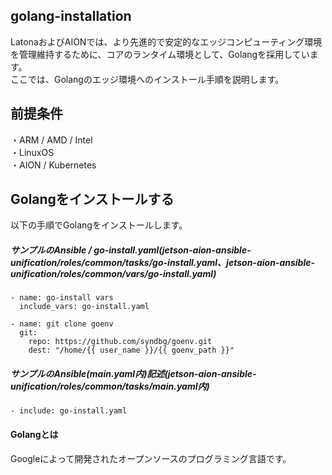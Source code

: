 ## golang-installation
LatonaおよびAIONでは、より先進的で安定的なエッジコンピューティング環境を管理維持するために、コアのランタイム環境として、Golangを採用しています。    
ここでは、Golangのエッジ環境へのインストール手順を説明します。

## 前提条件
・ARM / AMD / Intel  
・LinuxOS  
・AION / Kubernetes    
   
## Golangをインストールする   
以下の手順でGolangをインストールします。   


##### サンプルのAnsible / go-install.yaml(jetson-aion-ansible-unification/roles/common/tasks/go-install.yaml、jetson-aion-ansible-unification/roles/common/vars/go-install.yaml)
```
- name: go-install vars
  include_vars: go-install.yaml
  
- name: git clone goenv
  git:
    repo: https://github.com/syndbg/goenv.git
    dest: "/home/{{ user_name }}/{{ goenv_path }}"  
```

##### サンプルのAnsible(main.yaml内)記述(jetson-aion-ansible-unification/roles/common/tasks/main.yaml内)
```
- include: go-install.yaml
```

#### Golangとは
Googleによって開発されたオープンソースのプログラミング言語です。
